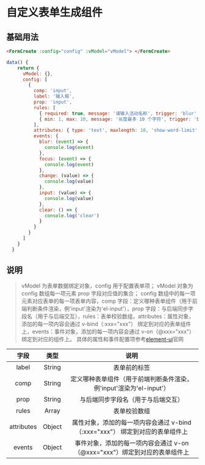 # 自定义表单生成组件

## 基础用法

```html
<FormCreate :config="config" :vModel="vModel"> </FormCreate>
```

```js
data() {
    return {
      vModel: {},
      config: [
        {
          comp: 'input',
          label: '输入框',
          prop: 'input',
          rules: [
            { required: true, message: '请输入活动名称', trigger: 'blur' },
            { min: 1, max: 10, message: '长度最多 10 个字符', trigger: 'blur' }
          ],
          attributes: { type: 'text', maxlength: 10, 'show-word-limit': true },
          events: {
            blur: (event) => {
              console.log(event)
            },
            focus: (event) => {
              console.log(event)
            },
            change: (value) => {
              console.log(value)
            },
            input: (value) => {
              console.log(value)
            },
            clear: () => {
              console.log('clear')
            }
          }
        }
      ]
    }
  }
```

## 说明

> vModel 为表单数据绑定对象，config 用于配置表单项；
> vModel 对象为 config 数组每一项元素 prop 字段对应值的集合；
> config 数组中的每一项元素对应表单的每一项表单内容，comp 字段：定义哪种表单组件（用于前端判断条件渲染，例'input'渲染为'el-input'），prop 字段：与后端同步字段名（用于与后端交互），rules：表单校验数组，attributes：属性对象，添加的每一项内容会通过 v-bind（:xxx="xxx"） 绑定到对应的表单组件上，events：事件对象，添加的每一项内容会通过 v-on（@xxx="xxx"）绑定到对应的组件上。 具体的属性和事件配置项参考[element-ui](https://element.eleme.cn/#/zh-CN)官网

|    字段    |  类型  |                                     说明                                     |
| :--------: | :----: | :--------------------------------------------------------------------------: |
|   label    | String |                               表单前的标签                               |
|    comp    | String |     定义哪种表单组件（用于前端判断条件渲染，例'input'渲染为'el-input'）      |
|    prop    | String |                      与后端同步字段名（用于与后端交互）                      |
|   rules    | Array  |                                 表单校验数组                                 |
| attributes | Object | 属性对象，添加的每一项内容会通过 v-bind（:xxx="xxx"） 绑定到对应的表单组件上 |
|   events   | Object |    事件对象，添加的每一项内容会通过 v-on（@xxx="xxx"）绑定到对应的表单组件上     |
